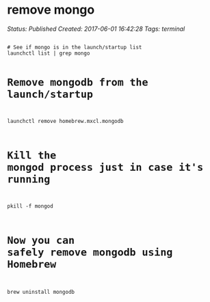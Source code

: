 # remove mongo

_Status: Published_
_Created: 2017-06-01 16:42:28_
_Tags: terminal_

<code>
# See if mongo is in the launch/startup list
launchctl list | grep mongo

# Remove mongodb from the launch/startup
launchctl remove homebrew.mxcl.mongodb

# Kill the mongod process just in case it's running
pkill -f mongod

# Now you can safely remove mongodb using Homebrew
brew uninstall mongodb
</code>